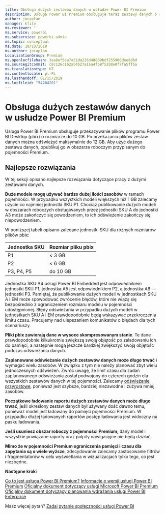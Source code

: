 ```yaml
---
title: Obsługa dużych zestawów danych w usłudze Power BI Premium
description: Usługa Power BI Premium obsługuje teraz zestawy danych o rozmiarze do 10 GB.
author: jocaplan
manager: kfile
ms.reviewer: ''
ms.service: powerbi
ms.subservice: powerbi-admin
ms.topic: conceptual
ms.date: 10/18/2018
ms.author: jocaplan
LocalizationGroup: Premium
ms.openlocfilehash: 3aa8ef5ea7a51da226d48869bdf255900dee8d6d
ms.sourcegitcommit: c8c126c1b2ab4527a16a4fb8f5208e0f7fa5ff5a
ms.translationtype: HT
ms.contentlocale: pl-PL
ms.lasthandoff: 01/15/2019
ms.locfileid: "54284201"
---
```

# <a name="power-bi-premium-support-for-large-datasets"></a>Obsługa dużych zestawów danych w usłudze Power BI Premium

Usługa Power BI Premium obsługuje przekazywanie plików programu Power BI Desktop (pbix) o rozmiarze do 10 GB. Po przekazaniu plików zestaw danych można odświeżyć maksymalnie do 12 GB. Aby użyć dużego zestawu danych, opublikuj go w obszarze roboczym przypisanym do pojemności Premium.
 
## <a name="best-practices"></a>Najlepsze rozwiązania

W tej sekcji opisano najlepsze rozwiązania dotyczące pracy z dużymi zestawami danych.

**Duże modele mogą używać bardzo dużej ilości zasobów** w ramach pojemności. W przypadku wszystkich modeli większych niż 1 GB zalecamy użycie co najmniej jednostki SKU P1. Chociaż publikowanie dużych modeli w obszarach roboczych obsługiwanych przez jednostki SKU A do jednostki A3 może zakończyć się powodzeniem, to ich odświeżenie zakończy się niepowodzeniem.

W poniższej tabeli opisano zalecane jednostki SKU dla różnych rozmiarów plików pbix:

   |Jednostka SKU  |Rozmiar pliku pbix   |
   |---------|---------|
   |P1    | < 3 GB        |
   |P2    | < 6 GB        |
   |P3, P4, P5    | do 10 GB   |

Jednostka SKU A4 usługi Power BI Embedded jest odpowiednikiem jednostki SKU P1, jednostka A5 jest odpowiednikiem P2, a jednostka A6 — jednostki P3. Pamiętaj, że publikowanie dużych modeli w jednostkach SKU A i EM może spowodować zwrócenie błędów, które nie wiążą się bezpośrednio z ograniczeniem rozmiaru modelu w pojemności udostępnionej. Błędy odświeżania w przypadku dużych modeli w jednostkach SKU A i EM prawdopodobnie będą wskazywać przekroczenia limitu czasu. Pracujemy nad ulepszaniem komunikatów o błędach dla tych scenariuszy.

**Pliki pbix zawierają dane w wysoce skompresowanym stanie**. Te dane prawdopodobnie kilkukrotnie zwiększą swoją objętość po załadowaniu ich do pamięci, a następnie mogą jeszcze bardziej zwiększyć swoją objętość podczas odświeżania danych.

**Zaplanowane odświeżanie dużych zestawów danych może długo trwać** i wymagać wielu zasobów. W związku z tym nie należy planować zbyt wielu jednoczesnych odświeżeń. Zwróć uwagę, że limit czasu dla zadań zaplanowanego odświeżania został podwojony do czterech godzin dla wszystkich zestawów danych w tej pojemności. Zalecamy [odświeżanie przyrostowe](service-premium-incremental-refresh.md), ponieważ jest szybsze, bardziej niezawodne i zużywa mniej zasobów.

**Początkowe ładowanie raportu dużych zestawów danych może długo trwać**, jeśli określony zestaw danych był używany dość dawno temu, ponieważ model jest ładowany do pamięci pojemności Premium. W przypadku dłużej ładowanych raportów postęp ładowania jest widoczny na pasku ładowania.

**Jeśli usuniesz obszar roboczy z pojemności Premium**, dany model i wszystkie powiązane raporty oraz pulpity nawigacyjne nie będą działać.

**Mimo że w pojemności Premium ograniczenia pamięci i czasu dla zapytania są o wiele wyższe**, zdecydowanie zalecamy zastosowanie filtrów i fragmentatorów w celu wyświetlania w wizualizacjach tylko tego, co jest niezbędne.

**Następne kroki**

[Co to jest usługa Power BI Premium?](service-premium.md)
[Informacje o wersji usługi Power BI Premium](service-premium-release-notes.md)
[Oficjalny dokument dotyczący usługi Microsoft Power BI Premium](https://aka.ms/pbipremiumwhitepaper)
[Oficjalny dokument dotyczący planowania wdrażania usługi Power BI Enterprise](https://aka.ms/pbienterprisedeploy)

Masz więcej pytań? [Zadaj pytanie społeczności usługi Power BI](https://community.powerbi.com/)
